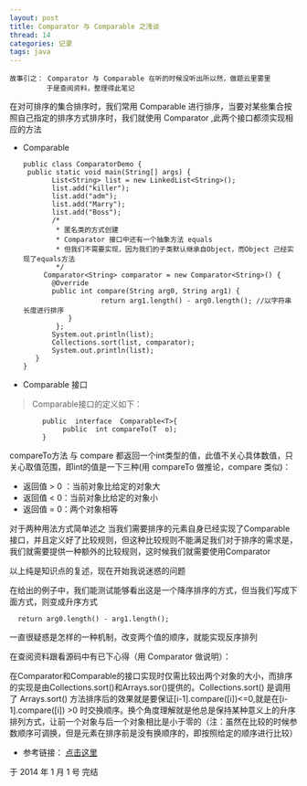 ```yaml
---
layout: post
title: Comparator 与 Comparable 之浅谈
thread: 14
categories: 记录
tags: java
---
```


    故事引之： Comparator 与 Comparable 在听的时候没听出所以然，做题云里雾里
             于是查阅资料，整理得此笔记
   
   在对可排序的集合排序时，我们常用 Comparable 进行排序，当要对某些集合按照自己指定的排序方式排序时，我们就使用 Comparator ,此两个接口都须实现相应的方法
   
   - Comparable

         public class ComparatorDemo {  
   	      public static void main(String[] args) {  
        		List<String> list = new LinkedList<String>();  
	        	list.add("killer");  
		        list.add("adm");  
		        list.add("Marry");  
		        list.add("Boss");  
		        /*
		 		 * 匿名类的方式创建  
		 		 * Comparator 接口中还有一个抽象方法 equals  
		 		 * 但我们不需要实现，因为我们的子类默认继承自Object，而Object 己经实现了equals方法  
		 		 */
		      Comparator<String> comparator = new Comparator<String>() {  
				@Override  
				public int compare(String arg0, String arg1) {  
				        	return arg1.length() - arg0.length(); //以字符串长度进行排序 
					}  
			     };
				System.out.println(list);  
				Collections.sort(list, comparator);  
				System.out.println(list);  
 		    }  
		 }  

  - Comparable 接口
>Comparable接口的定义如下：

    		public  interface  Comparable<T>{
      			 public  int compareTo(T  o);
			}

compareTo方法 与 compare 都返回一个int类型的值，此值不关心具体数值，只关心取值范围，即int的值是一下三种(用 compareTo 做推论，compare 类似)：
 * 返回值 > 0 ：当前对象比给定的对象大
 * 返回值 < 0：当前对象比给定的对象小
 * 返回值 = 0：两个对象相等

  对于两种用法方式简单述之
 当我们需要排序的元素自身已经实现了Comparable接口，并且定义好了比较规则，但这种比较规则不能满足我们对于排序的需求是，我们就需要提供一种额外的比较规则，这时候我们就需要使用Comparator


  以上纯是知识点的复述，现在开始我说迷惑的问题
  
  在给出的例子中，我们能测试能够看出这是一个降序排序的方式，但当我们写成下面方式，则变成升序方式
  
      return arg0.length() - arg1.length();  

一直很疑惑是怎样的一种机制，改变两个值的顺序，就能实现反序排列

在查阅资料跟看源码中有已下心得（用 Comparator 做说明）：

在Comparator和Comparable的接口实现时仅需比较出两个对象的大小，而排序的实现是由Collections.sort()和Arrays.sor()提供的。Collections.sort() 是调用了 Arrays.sort() 方法排序后的效果就是要保证[i-1].compare([i])<=0,就是在[i-1].compare([i]) >0 时交换顺序。换个角度理解就是他总是保持某种意义上的升序排列方式，让前一个对象与后一个对象相比是小于零的（注：虽然在比较的时候参数顺序可调换，但是元素在排序前是没有换顺序的，即按照给定的顺序进行比较）

 * 参考链接： <a href="http://www.blogjava.net/fastunit/archive/2008/04/08/191533.html" target="_blank">点击这里</a>

  于 2014 年 1 月 1 号 完结
